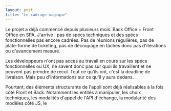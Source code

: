 ```yaml
---
layout: post
title: "Le cadrage magique"
---
```


Le projet a déjà commencé depuis plusieurs mois. Back Office + Front Office en SPA.
J'arrive : pas de spécs techniques et des spécs fonctionnelles pas encore cadrées.
Pas de réunions régulières, pas de plate-forme de ticketing, pas de découpage en tâches donc pas d'itérations ou d'avancement mesuré.

Les développeurs n'ont pas accès au travail en cours sur les spécs fonctionnelles ou UX, ne savent donc pas sur quoi ils travaillent et ne peuvent pas prendre de recul. Tout ce qu'ils ont, c'est la deadline de livraison. Mais peu d'informations sur ce qu'il y aura dedans.

Pourtant, des éléments structurants de l'appli sont déjà réalisables à la fois côté Front et Back. Notamment les entités à manipuler, les choix techniques, les modalités d'appel de l'API d'échange, la modularité des modèles côté JS, le

